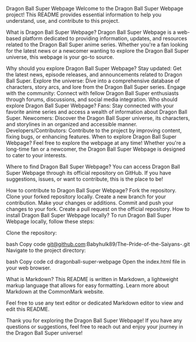 Dragon Ball Super Webpage
Welcome to the Dragon Ball Super Webpage project! This README provides essential information to help you understand, use, and contribute to this project.

What is Dragon Ball Super Webpage?
Dragon Ball Super Webpage is a web-based platform dedicated to providing information, updates, and resources related to the Dragon Ball Super anime series. Whether you're a fan looking for the latest news or a newcomer wanting to explore the Dragon Ball Super universe, this webpage is your go-to source.

Why should you explore Dragon Ball Super Webpage?
Stay updated: Get the latest news, episode releases, and announcements related to Dragon Ball Super.
Explore the universe: Dive into a comprehensive database of characters, story arcs, and lore from the Dragon Ball Super series.
Engage with the community: Connect with fellow Dragon Ball Super enthusiasts through forums, discussions, and social media integration.
Who should explore Dragon Ball Super Webpage?
Fans: Stay connected with your favorite anime series and access a wealth of information about Dragon Ball Super.
Newcomers: Discover the Dragon Ball Super universe, its characters, and storylines in an organized and accessible manner.
Developers/Contributors: Contribute to the project by improving content, fixing bugs, or enhancing features.
When to explore Dragon Ball Super Webpage?
Feel free to explore the webpage at any time! Whether you're a long-time fan or a newcomer, the Dragon Ball Super Webpage is designed to cater to your interests.

Where to find Dragon Ball Super Webpage?
You can access Dragon Ball Super Webpage through its official repository on GitHub. If you have suggestions, issues, or want to contribute, this is the place to be!

How to contribute to Dragon Ball Super Webpage?
Fork the repository.
Clone your forked repository locally.
Create a new branch for your contribution.
Make your changes or additions.
Commit and push your changes to your fork.
Create a pull request on the official repository.
How to install Dragon Ball Super Webpage locally?
To run Dragon Ball Super Webpage locally, follow these steps:

Clone the repository:

bash
Copy code
git@github.com:Babyhulk89/The-Pride-of-the-Saiyans-.git
Navigate to the project directory:

bash
Copy code
cd dragonball-super-webpage
Open the index.html file in your web browser.

What is Markdown?
This README is written in Markdown, a lightweight markup language that allows for easy formatting. Learn more about Markdown at the CommonMark website.

Feel free to use any text editor or dedicated Markdown editor to view and edit this README.

Thank you for exploring the Dragon Ball Super Webpage! If you have any questions or suggestions, feel free to reach out and enjoy your journey in the Dragon Ball Super universe!

